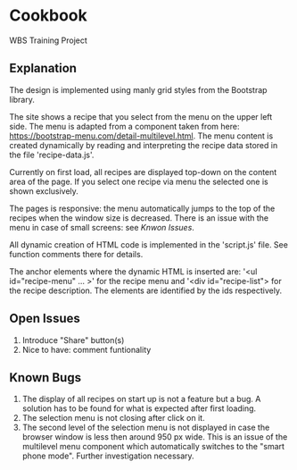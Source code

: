 # Cookbook
WBS Training Project

## Explanation
The design is implemented using manly grid styles from the Bootstrap library.

The site shows a recipe that you select from the menu on the upper left side. The menu is adapted from a component taken from here: https://bootstrap-menu.com/detail-multilevel.html. The menu content is created dynamically by reading and interpreting the recipe data stored in the file 'recipe-data.js'.

Currently on first load, all recipes are displayed top-down on the content area of the page. If you select one recipe via menu the selected one is shown exclusively.

The pages is responsive: the menu automatically jumps to the top of the recipes when the window size is decreased. There is an issue with the menu in case of small screens: see <em>Knwon Issues</em>.

All dynamic creation of HTML code is implemented in the 'script.js' file. See function comments there for details.

The anchor elements where the dynamic HTML is inserted are:
'&lt;ul id="recipe-menu" ... >' for the recipe menu and
'&lt;div id="recipe-list"> for the recipe description.
The elements are identified by the ids respectively.

## Open Issues
<ol>
    <li>Introduce "Share" button(s)</li>
    <li>Nice to have: comment funtionality</li>
</ol>

## Known Bugs
<ol>
    <li>The display of all recipes on start up is not a feature but a bug. A solution has to be found for what is expected after first loading.</li>
    <li>The selection menu is not closing after click on it.</li>
    <li>The second level of the selection menu is not displayed in case the browser window is less then around 950 px wide. This is an issue of the multilevel menu component which automatically switches to the "smart phone mode". Further investigation necessary.</></li>
</ol>